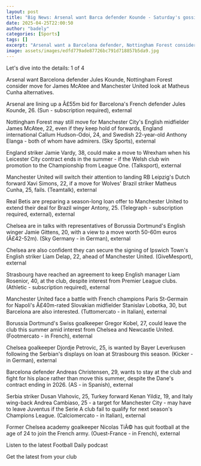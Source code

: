 ```yaml
---
layout: post
title: "Big News: Arsenal want Barca defender Kounde - Saturday's gossip"
date: 2025-04-25T22:00:50
author: "badely"
categories: [Sports]
tags: []
excerpt: "Arsenal want a Barcelona defender, Nottingham Forest consider a Manchester City move and Manchester United look at Matheus Cunha alternatives - BBC go"
image: assets/images/edfd779ade87726bc791d718857b5da9.jpg
---
```


Let's dive into the details: 1 of 4

Arsenal want Barcelona defender Jules Kounde, Nottingham Forest consider move for James McAtee and Manchester United look at Matheus Cunha alternatives. 

Arsenal are lining up a Â£55m bid for Barcelona's French defender Jules Kounde, 26. (Sun - subscription required), external

Nottingham Forest may still move for Manchester City's English midfielder James McAtee, 22, even if they keep hold of forwards, England international Callum Hudson-Odoi, 24, and Swedish 22-year-old Anthony Elanga - both of whom have admirers. (Sky Sports), external

England striker Jamie Vardy, 38, could make a move to Wrexham when his Leicester City contract ends in the summer - if the Welsh club win promotion to the Championship from League One. (Talksport), external

Manchester United will switch their attention to landing RB Leipzig's Dutch forward Xavi Simons, 22, if a move for Wolves' Brazil striker Matheus Cunha, 25, fails. (Teamtalk), external

Real Betis are preparing a season-long loan offer to Manchester United to extend their deal for Brazil winger Antony, 25. (Telegraph - subscription required, external), external

Chelsea are in talks with representatives of Borussia Dortmund's English winger Jamie Gittens, 20, with a view to a move worth 50-60m euros (Â£42-52m). (Sky Germany - in German), external

Chelsea are also confident they can secure the signing of Ipswich Town's English striker Liam Delap, 22, ahead of Manchester United. (GiveMesport), external

Strasbourg have reached an agreement to keep English manager Liam Rosenior, 40, at the club, despite interest from Premier League clubs. (Athletic - subscription required), external

Manchester United face a battle with French champions Paris St-Germain for Napoli's Â£40m-rated Slovakian midfielder Stanislav Lobotka, 30, but Barcelona are also interested. (Tuttomercato - in Italian), external

Borussia Dortmund's Swiss goalkeeper Gregor Kobel, 27, could leave the club this summer amid interest from Chelsea and Newcastle United. (Footmercato - in French), external

Chelsea goalkeeper Djordje Petrovic, 25, is wanted by Bayer Leverkusen following the Serbian's displays on loan at Strasbourg this season. (Kicker - in German), external

Barcelona defender Andreas Christensen, 29, wants to stay at the club and fight for his place rather than move this summer, despite the Dane's contract ending in 2026. (AS - in Spanish), external 

Serbia striker Dusan Vlahovic, 25, Turkey forward Kenan Yildiz, 19, and Italy wing-back Andrea Cambiaso, 25 - a target for Manchester City - may have to leave Juventus if the Serie A club fail to qualify for next season's Champions League. (Calciomercato - in Italian), external

Former Chelsea academy goalkeeper Nicolas TiÃ© has quit football at the age of 24 to join the French army. (Ouest-France - in French), external

Listen to the latest Football Daily podcast

Get the latest from your club

